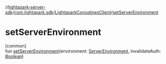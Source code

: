 //[lightspark-server-sdk](../../../index.md)/[com.lightspark.sdk](../index.md)/[LightsparkCoroutinesClient](index.md)/[setServerEnvironment](set-server-environment.md)

# setServerEnvironment

[common]\
fun [setServerEnvironment](set-server-environment.md)(environment: [ServerEnvironment](../../com.lightspark.sdk.requester/-server-environment/index.md), invalidateAuth: [Boolean](https://kotlinlang.org/api/latest/jvm/stdlib/kotlin/-boolean/index.html))
